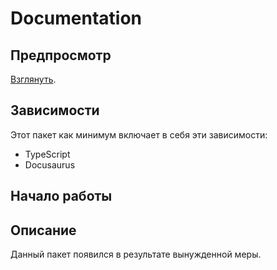 <!-- @VladimirCreator created this file  at 1:21 AM on Wed 31 Jan 2024.
     @VladimirCreator modified this file at 1:24 PM on Wed 31 Jan 2024 last time.
-->
# Documentation
## Предпросмотр
[Взглянуть](https://vladimircreator.github.io/Packages/Documentation/).

## Зависимости
Этот пакет как минимум включает в себя эти зависимости:

- TypeScript
- Docusaurus

## Начало работы

## Описание
Данный пакет появился в результате вынужденной меры.
